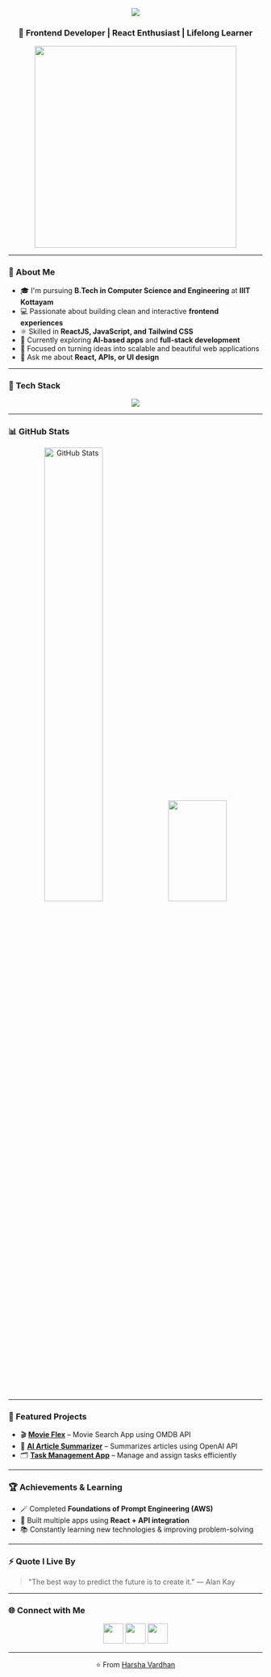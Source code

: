 <!-- Header Section -->

<p align="center">
  <img src="https://capsule-render.vercel.app/api?type=waving&color=0:090979,100:00d4ff&height=200&section=header&text=Harsha%20Vardhan&fontSize=50&fontColor=ffffff&animation=fadeIn" />
</p>

<h3 align="center">🚀 Frontend Developer | React Enthusiast | Lifelong Learner</h3>

<p align="center">
  <img src="https://media.giphy.com/media/qgQUggAC3Pfv687qPC/giphy.gif" width="400" />
</p>

---

### 🌟 About Me

- 🎓 I'm pursuing **B.Tech in Computer Science and Engineering** at **IIIT Kottayam**
- 💻 Passionate about building clean and interactive **frontend experiences**
- ⚛️ Skilled in **ReactJS, JavaScript, and Tailwind CSS**
- 🌱 Currently exploring **AI-based apps** and **full-stack development**
- 🚀 Focused on turning ideas into scalable and beautiful web applications
- 💬 Ask me about **React, APIs, or UI design**

---

### 🧠 Tech Stack

<p align="center">
  <img src="https://skillicons.dev/icons?i=html,css,js,react,tailwind,redux,git,github,vscode,python,cpp,java,next" />
</p>

---

### 📊 GitHub Stats

<p align="center">
  <img src="https://github-readme-stats.vercel.app/api?username=harshavardhanbalaga&show_icons=true&theme=radical" alt="GitHub Stats" width="48%" />
   <img src="https://github-readme-stats.vercel.app/api/top-langs/?username=harshavardhanbalaga&layout=compact&theme=radical" width="48%" height="200" />
</p>


---

### 🧩 Featured Projects

- 🎬 [**Movie Flex**](https://github.com/HarshavardhanBalaga/MyMovieSite) – Movie Search App using OMDB API  
- 🧠 [**AI Article Summarizer**](https://github.com/harshavardhanbalaga/AI-summarizer) – Summarizes articles using OpenAI API  
- 🗂️ [**Task Management App**](https://github.com/HarshavardhanBalaga/employee-managementt) – Manage and assign tasks efficiently  


---

### 🏆 Achievements & Learning

- 🪄 Completed **Foundations of Prompt Engineering (AWS)**
- 🧩 Built multiple apps using **React + API integration**
- 📚 Constantly learning new technologies & improving problem-solving

---

### ⚡ Quote I Live By
> "The best way to predict the future is to create it." — Alan Kay

---

### 🌐 Connect with Me

<p align="center">
  <a href="https://www.linkedin.com/in/harsha-webdev"><img src="https://skillicons.dev/icons?i=linkedin" height="40" /></a>
  <a href="mailto:harshabalaga45@gmail.com"><img src="https://skillicons.dev/icons?i=gmail" height="40" /></a>
  <a href="https://github.com/harshavardhanbalaga"><img src="https://skillicons.dev/icons?i=github" height="40" /></a>
</p>

---

<p align="center">⭐️ From <a href="https://github.com/harshavardhanbalaga">Harsha Vardhan</a></p>
